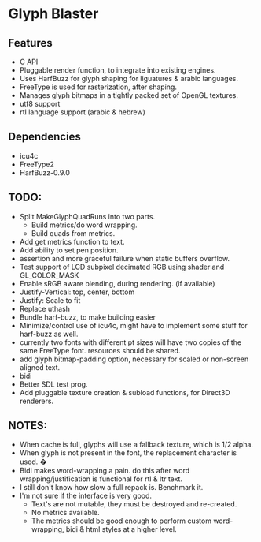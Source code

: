 Glyph Blaster
===============

Features
---------------
  * C API
  * Pluggable render function, to integrate into existing engines.
  * Uses HarfBuzz for glyph shaping for liguatures & arabic languages.
  * FreeType is used for rasterization, after shaping.
  * Manages glyph bitmaps in a tightly packed set of OpenGL textures.
  * utf8 support
  * rtl language support (arabic & hebrew)

Dependencies
-----------------
  * icu4c
  * FreeType2
  * HarfBuzz-0.9.0

TODO:
-----------------
* Split MakeGlyphQuadRuns into two parts.
  * Build metrics/do word wrapping.
  * Build quads from metrics.
* Add get metrics function to text.
* Add ability to set pen position.
* assertion and more graceful failure when static buffers overflow.
* Test support of LCD subpixel decimated RGB using shader and GL_COLOR_MASK
* Enable sRGB aware blending, during rendering. (if available)
* Justify-Vertical: top, center, bottom
* Justify: Scale to fit
* Replace uthash
* Bundle harf-buzz, to make building easier
* Minimize/control use of icu4c, might have to implement some stuff for harf-buzz as well.
* currently two fonts with different pt sizes will have two copies of the same FreeType font.
  resources should be shared.
* add glyph bitmap-padding option, necessary for scaled or non-screen aligned text.
* bidi
* Better SDL test prog.
* Add pluggable texture creation & subload functions, for Direct3D renderers.

NOTES:
----------------
* When cache is full, glyphs will use a fallback texture, which is 1/2 alpha.
* When glyph is not present in the font, the replacement character is used. �
* Bidi makes word-wrapping a pain.  do this after word wrapping/justification is functional for rtl & ltr text.
* I still don't know how slow a full repack is. Benchmark it.
* I'm not sure if the interface is very good.
  * Text's are not mutable, they must be destroyed and re-created.
  * No metrics available.
  * The metrics should be good enough to perform custom word-wrapping, bidi & html styles
    at a higher level.

